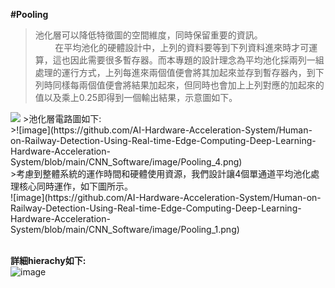 **#Pooling**<br/>
>池化層可以降低特徵圖的空間維度，同時保留重要的資訊。<br/>
>&nbsp;&nbsp;&nbsp;&nbsp;&nbsp;&nbsp;&nbsp;&nbsp;在平均池化的硬體設計中，上列的資料要等到下列資料進來時才可運算，這也因此需要很多暫存器。而本專題的設計理念為平均池化採兩列一組處理的運行方式，上列每進來兩個值便會將其加起來並存到暫存器內，到下列時同樣每兩個值便會將結果加起來，但同時也會加上上列對應的加起來的值以及乘上0.25即得到一個輸出結果，示意圖如下。<br/>
<img src="[圖片網址](https://github.com/AI-Hardware-Acceleration-System/Human-on-Railway-Detection-Using-Real-time-Edge-Computing-Deep-Learning-Hardware-Acceleration-System/blob/main/CNN_Software/image/Pooling_3.png)" width="80%">
>池化層電路圖如下:<br/>
>![image](https://github.com/AI-Hardware-Acceleration-System/Human-on-Railway-Detection-Using-Real-time-Edge-Computing-Deep-Learning-Hardware-Acceleration-System/blob/main/CNN_Software/image/Pooling_4.png)<br/>
>考慮到整體系統的運作時間和硬體使用資源，我們設計讓4個單通道平均池化處理核心同時運作，如下圖所示。<br/>
![image](https://github.com/AI-Hardware-Acceleration-System/Human-on-Railway-Detection-Using-Real-time-Edge-Computing-Deep-Learning-Hardware-Acceleration-System/blob/main/CNN_Software/image/Pooling_1.png)<br/>

<br/>

**詳細hierachy如下:**<br/>
![image](https://github.com/user-attachments/assets/7a3b392a-8bb9-4f13-9c45-09d8954a9ddc)

